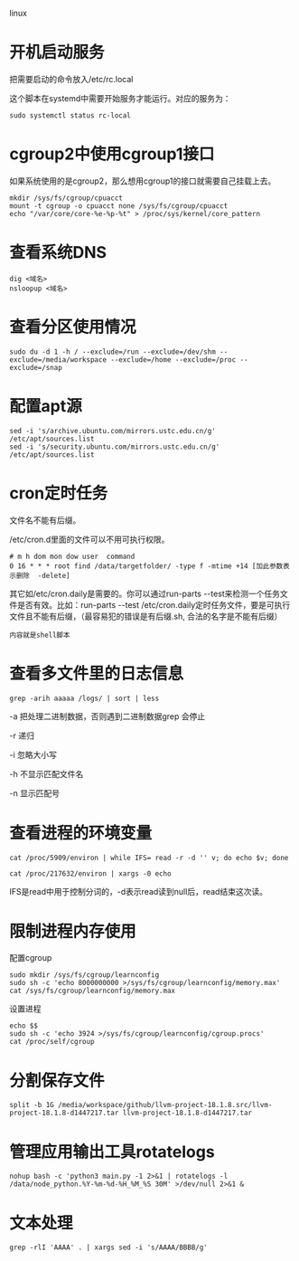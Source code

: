 linux

# 开机启动服务

把需要启动的命令放入/etc/rc.local

这个脚本在systemd中需要开始服务才能运行。对应的服务为：

```
sudo systemctl status rc-local
```

# cgroup2中使用cgroup1接口

如果系统使用的是cgroup2，那么想用cgroup1的接口就需要自己挂载上去。

```
mkdir /sys/fs/cgroup/cpuacct
mount -t cgroup -o cpuacct none /sys/fs/cgroup/cpuacct
echo "/var/core/core-%e-%p-%t" > /proc/sys/kernel/core_pattern
```

# 查看系统DNS

```
dig <域名>
nsloopup <域名>
```

# 查看分区使用情况

```
sudo du -d 1 -h / --exclude=/run --exclude=/dev/shm --exclude=/media/workspace --exclude=/home --exclude=/proc --exclude=/snap
```

# 配置apt源

```shell
sed -i 's/archive.ubuntu.com/mirrors.ustc.edu.cn/g' /etc/apt/sources.list
sed -i 's/security.ubuntu.com/mirrors.ustc.edu.cn/g' /etc/apt/sources.list
```

# cron定时任务

文件名不能有后缀。

/etc/cron.d里面的文件可以不用可执行权限。

```
# m h dom mon dow user  command
0 16 * * * root find /data/targetfolder/ -type f -mtime +14 [加此参数表示删除  -delete]
```

其它如/etc/cron.daily是需要的。你可以通过run-parts --test来检测一个任务文件是否有效。比如：run-parts --test /etc/cron.daily定时任务文件，要是可执行文件且不能有后缀，（最容易犯的错误是有后缀.sh, 合法的名字是不能有后缀）

```
内容就是shell脚本
```

# 查看多文件里的日志信息

```
grep -arih aaaaa /logs/ | sort | less
```

-a 把处理二进制数据，否则遇到二进制数据grep 会停止

-r 递归

-i 忽略大小写

-h 不显示匹配文件名

-n  显示匹配号

# 查看进程的环境变量

```
cat /proc/5909/environ | while IFS= read -r -d '' v; do echo $v; done
```

```
cat /proc/217632/environ | xargs -0 echo
```

IFS是read中用于控制分词的，-d表示read读到null后，read结束这次读。

# 限制进程内存使用

配置cgroup

```
sudo mkdir /sys/fs/cgroup/learnconfig
sudo sh -c 'echo 8000000000 >/sys/fs/cgroup/learnconfig/memory.max'
cat /sys/fs/cgroup/learnconfig/memory.max
```

设置进程

 ```
 echo $$
 sudo sh -c 'echo 3924 >/sys/fs/cgroup/learnconfig/cgroup.procs'
 cat /proc/self/cgroup
 ```

# 分割保存文件

```
split -b 1G /media/workspace/github/llvm-project-18.1.8.src/llvm-project-18.1.8-d1447217.tar llvm-project-18.1.8-d1447217.tar
```

# 管理应用输出工具rotatelogs

```shell
nohup bash -c 'python3 main.py -1 2>&1 | rotatelogs -l /data/node_python.%Y-%m-%d-%H_%M_%S 30M' >/dev/null 2>&1 &
```

# 文本处理

```
grep -rlI 'AAAA' . | xargs sed -i 's/AAAA/BBBB/g'
```









